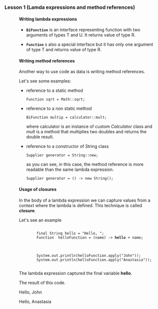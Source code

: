 <h3>Lesson 1 (Lamda expressions and method references)</h3>
<ul>
  <ol>
    <h4>Writing lambda expressions</h4>
    <ul>
      <li>
        <p>
          <b><code>BiFunction<T, U, R></code></b> is an interface representing function with two arguments of types T and U. It returns value of type R.
        </p>
      </li>
      <li>
        <p>
          <b><code>Function<T, R></code></b> s also a special interface but it has only one argument of type T and returns value of type R.
        </p>
      </li>
    </ul>
  </ol>
  <ol>
    <h4>Writing method references</h4>
    <p>Another way to use code as data is writing method references.</p>
    <p>Let's see some examples:</p>
    <ul>
      <li>
        <p>reference to a static method</p>
        <p><code>Function<Double, Double> sqrt = Math::sqrt;</code></p>
      </li>
      <li>
        <p>reference to a non static method</p>
        <p>
          <code>BiFunction<Double, Double, Double> multip = calculator::mult;</code>
        </p>
        <p>where calculator is an instance of custom <i>Calculator</i> class and <i>mult</i> is a method that multiplies two doubles and returns the double result.</p>
      </li>
      <li>
        <p>reference to a constructor of String class</p>
        <p><code>Supplier<String> generator = String::new;</code></p>
        <p>as you can see, in this case, the method reference is more readable than the same lambda expression.</p>
        <p>
          <code>Supplier<String> generator = () -> new String();</code>
        </p>
      </li>
    </ul>
  </ol>
  <ol>
    <h4>Usage of closures</h4>
    <p>In the body of a lambda expression we can capture values from a context where the lambda is defined. This technique is called <b>closure</b>.</p>
    <p>Let's see an example</p>
    <p>
      <code>
        final String hello = "Hello, ";
        Function <String, String> helloFunction = (name) -> <b>hello</b> + name;
      </code>
      <br></br>
      <code>
        System.out.println(helloFunction.apply("John"));
        System.out.println(helloFunction.apply("Anastasia"));
      </code>
    </p>
    <p>The lambda expression captured the final variable <b>hello</b>.</p>
    <p>The result of this code.</p>
    <p>Hello, John</p>
    <p>Hello, Anastasia</p>
  </ol>
</ul>
